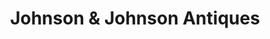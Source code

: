 ---
title: "Johnson & Johnson Antiques"
url: /seattle/johnson-und-johnson-antiques/
shop: Antiquitäten
---